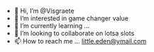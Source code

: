 - 👋 Hi, I’m @Visgraete
- 👀 I’m interested in game changer value
- 🌱 I’m currently learning ...
- 💞️ I’m looking to collaborate on lotsa slots
- 📫 How to reach me ...
little.eden@ymail.com
<!---
Visgraete/Visgraete is a ✨ special ✨ repository because its `README.md` (this file) appears on your GitHub profile.
You can click the Preview link to take a look at your changes.
--->
